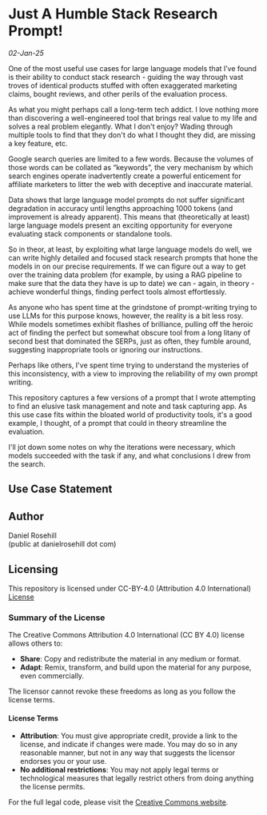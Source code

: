 # Just A Humble Stack Research Prompt!

*02-Jan-25*

One of the most useful use cases for large language models that I’ve found is their ability to conduct stack research - guiding the way through vast troves of identical products stuffed with often exaggerated marketing claims, bought reviews, and other perils of the evaluation process.  

As what you might perhaps call a long-term tech addict. I love nothing more than discovering a well-engineered tool that brings real value to my life and solves a real problem elegantly. What I don't enjoy? Wading through multiple tools to find that they don't do what I thought they did, are missing a key feature, etc. 

Google search queries are limited to a few words. Because the volumes of those words can be collated as “keywords”, the very mechanism by which search engines operate inadvertently create a powerful enticement for affiliate marketers to litter the web with deceptive and inaccurate material. 

Data shows that large language model prompts do not suffer significant degradation in accuracy until lengths approaching 1000 tokens (and improvement is already apparent). This means that (theoretically at least) large language models present an exciting opportunity for everyone evaluating stack components or standalone tools. 

So in theor, at least, by exploiting what large language models do well, we can write highly detailed and focused stack research prompts that hone the models in on our precise requirements.  If we can figure out a way to get over the training data problem (for example, by using a RAG pipeline to make sure that the data they have is up to date) we can - again, in theory - achieve wonderful things, finding perfect tools almost effortlessly. 

As anyone who has spent time at the grindstone of prompt-writing trying to use LLMs for this purpose knows, however,  the reality is a bit less rosy. While models sometimes exhibit flashes of brilliance, pulling off the heroic act of finding the perfect but somewhat obscure tool from a long litany of second best that dominated the SERPs, just as often, they fumble around, suggesting inappropriate tools or ignoring our instructions. 

Perhaps like others, I've spent time trying to understand the mysteries of this inconsistency, with a view to improving the reliability of my own prompt writing. 

This repository captures a few versions of a prompt that I wrote attempting to find an elusive task management and note and task capturing app. As this use case fits within the bloated world of productivity tools, it's a good example, I thought,  of a prompt that could in theory streamline the evaluation. 

 I'll jot down some notes on why the iterations were necessary, which models succeeded with the task if any, and what conclusions I drew from the search. 

## Use Case Statement

## Author

Daniel Rosehill  
(public at danielrosehill dot com)

## Licensing

This repository is licensed under CC-BY-4.0 (Attribution 4.0 International) 
[License](https://creativecommons.org/licenses/by/4.0/)

### Summary of the License
The Creative Commons Attribution 4.0 International (CC BY 4.0) license allows others to:
- **Share**: Copy and redistribute the material in any medium or format.
- **Adapt**: Remix, transform, and build upon the material for any purpose, even commercially.

The licensor cannot revoke these freedoms as long as you follow the license terms.

#### License Terms
- **Attribution**: You must give appropriate credit, provide a link to the license, and indicate if changes were made. You may do so in any reasonable manner, but not in any way that suggests the licensor endorses you or your use.
- **No additional restrictions**: You may not apply legal terms or technological measures that legally restrict others from doing anything the license permits.

For the full legal code, please visit the [Creative Commons website](https://creativecommons.org/licenses/by/4.0/legalcode).